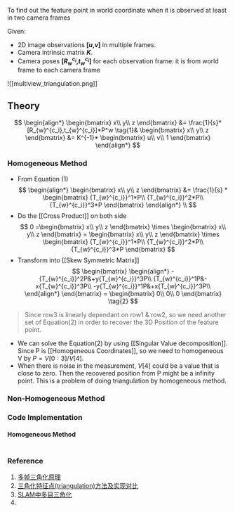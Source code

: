 To find out the feature point in world coordinate when it is observed at least in two camera frames

Given:

- 2D image observations **[*u*,*v*]** in multiple frames.
- Camera intrinsic matrix ***K***.
- Camera poses **[$R_{w}^{c_i}$,$t_{w}^{c_i}$]** for each observation frame: it is from world frame to each camera frame

![[multiview_triangulation.png]]
## Theory

$$
\begin{align*} 
\begin{bmatrix}
x\\
y\\
z
\end{bmatrix} &= \frac{1}{s}*[R_{w}^{c_i},t_{w}^{c_i}]*P^w \tag{1}&
\begin{bmatrix}
x\\
y\\
z
\end{bmatrix} &= K^{-1}*
\begin{bmatrix}
u\\
v\\
1
\end{bmatrix} 
\end{align*}
$$
### Homogeneous Method
- From Equation (1)
$$
\begin{align*} 
\begin{bmatrix}
x\\
y\\
z
\end{bmatrix} &= \frac{1}{s} *
\begin{bmatrix}
{T_{w}^{c_i}}^1*P\\
{T_{w}^{c_i}}^2*P\\
{T_{w}^{c_i}}^3*P
\end{bmatrix}
\end{align*} \\
$$
- Do the [[Cross Product]] on both side
$$
0 =\begin{bmatrix}
x\\
y\\
z
\end{bmatrix} \times 
\begin{bmatrix}
x\\
y\\
z
\end{bmatrix} = 
\begin{bmatrix}
x\\
y\\
z
\end{bmatrix} \times
\begin{bmatrix}
{T_{w}^{c_i}}^1*P\\
{T_{w}^{c_i}}^2*P\\
{T_{w}^{c_i}}^3*P
\end{bmatrix}
$$
- Transform into [[Skew Symmetric Matrix]]
$$
\begin{bmatrix}
\begin{align*}
-{T_{w}^{c_i}}^2P&+y{T_{w}^{c_i}}^3P\\
{T_{w}^{c_i}}^1P&-x{T_{w}^{c_i}}^3P\\
-y{T_{w}^{c_i}}^1P&+x{T_{w}^{c_i}}^3P\\
\end{align*}
\end{bmatrix} = 
\begin{bmatrix}
0\\
0\\
0
\end{bmatrix} \tag{2}
$$
> Since row3 is linearly dependant on row1 & row2, so we need another set of Equation(2) in order to recover the 3D Position of the feature point.

- We can solve the Equation(2) by using [[Singular Value decomposition]]. Since P is [[Homogeneous Coordinates]], so we need to homogeneous V by $P=V[0:3]/V[4]$.
- When there is noise in the measurement, $V[4]$ could be a value that is close to zero. Then the recovered position from P might be a infinity point. This is a problem of doing triangulation by homogeneous method.  
### Non-Homogeneous Method


### Code Implementation
#### Homogeneous Method
```

```

### Reference
1. [多帧三角化原理](https://blog.csdn.net/xhtchina/article/details/127541440)
2. [三角化特征点(triangulation)方法及实现对比](https://blog.csdn.net/weixin_41469272/article/details/123696963)
3. [SLAM中多目三角化](https://rupingcen.blog.csdn.net/article/details/115602175?ydreferer=aHR0cHM6Ly9ibG9nLmNzZG4ubmV0L3hodGNoaW5hL2FydGljbGUvZGV0YWlscy8xMjc1NDE0NDA%3D?ydreferer=aHR0cHM6Ly9ibG9nLmNzZG4ubmV0L3hodGNoaW5hL2FydGljbGUvZGV0YWlscy8xMjc1NDE0NDA%3D?ydreferer=aHR0cHM6Ly9ibG9nLmNzZG4ubmV0L3hodGNoaW5hL2FydGljbGUvZGV0YWlscy8xMjc1NDE0NDA%3D?ydreferer=aHR0cHM6Ly9ibG9nLmNzZG4ubmV0L3hodGNoaW5hL2FydGljbGUvZGV0YWlscy8xMjc1NDE0NDA%3D)
4. 

